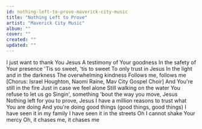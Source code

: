 ```yaml
---
id: nothing-left-to-prove-maverick-city-music
title: "Nothing Left to Prove"
artist: "Maverick City Music"
album: ""
cover: ""
created: ""
updated: ""
---
```


I just want to thank You Jesus
A testimony of Your goodness
In the safety of Your presence
'Tis so sweet, 'tis to sweet
To only trust in Jesus
In the light and in the darkness
The overwhelming kindness
Follows me, follows me
[Chorus: Israel Houghton, Naomi Raine, Mav City Gospel Choir]
And You're still in the fire
Just in case we feel alone
Still walking on the water
You refuse to let us go
Singin', something 'bout the way you move, Jesus
Nothing left for you to prove, Jesus
I have a million reasons to trust what You are doing
And you're doing good things (good things, good things)
I have seen it in my family
I have seen it in thе streets
Oh I cannot shake Your mercy
Oh, it chases mе, it chases me